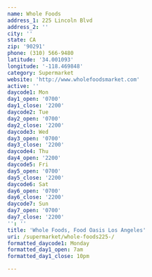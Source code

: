 ```yaml
---
name: Whole Foods
address_1: 225 Lincoln Blvd
address_2: ''
city: ''
state: CA
zip: '90291'
phone: (310) 566-9480
latitude: '34.001093'
longitude: '-118.469848'
category: Supermarket
website: 'http://www.wholefoodsmarket.com'
active: ''
daycode1: Mon
day1_open: '0700'
day1_close: '2200'
daycode2: Tue
day2_open: '0700'
day2_close: '2200'
daycode3: Wed
day3_open: '0700'
day3_close: '2200'
daycode4: Thu
day4_open: '2200'
daycode5: Fri
day5_open: '0700'
day5_close: '2200'
daycode6: Sat
day6_open: '0700'
day6_close: '2200'
daycode7: Sun
day7_open: '0700'
day7_close: '2200'
'': ''
title: 'Whole Foods, Food Oasis Los Angeles'
uri: /supermarket/whole-foods225-/
formatted_daycode1: Monday
formatted_day1_open: 7am
formatted_day1_close: 10pm

---
```

